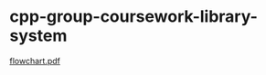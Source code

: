 # cpp-group-coursework-library-system

[flowchart.pdf](https://github.com/jiji03710/cpp-group-coursework-library-system/files/11010814/flowchart.pdf)
